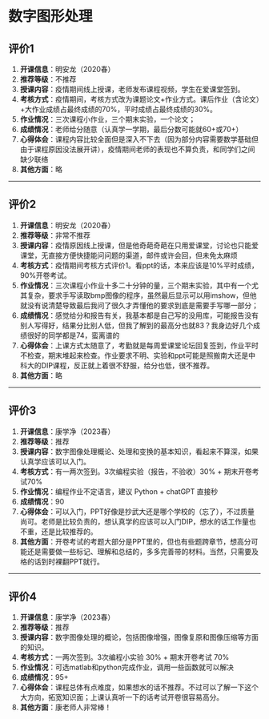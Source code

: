# 数字图形处理

## 评价1

1. **开课信息**：明安龙（2020春）
2. **推荐等级**：不推荐
3. **授课内容**：疫情期间线上授课，老师发布课程视频，学生在爱课堂签到。
4. **考核方式**：疫情期间，考核方式改为课题论文+作业方式。课后作业（含论文）+大作业成绩占最终成绩的70%，平时成绩占最终成绩的30%。
5. **作业情况**：三次课程小作业，三个期末实验，一个论文；
6. **成绩情况**：老师给分随意（认真学一学期，最后分数可能就60+或70+）
7. **心得体会**：课程内容比较全面但是深入不下去（因为部分内容需要数学基础但由于课程原因没法展开讲），疫情期间老师的表现也不算负责，和同学们之间缺少联络
8. **其他方面**：略

---

## 评价2

1. **开课信息**：明安龙（2020春）
2. **推荐等级**：非常不推荐
3. **授课内容**：疫情原因线上授课，但是他奇葩奇葩在只用爱课堂，讨论也只能爱课堂，无直接方便快捷能问问题的渠道，邮件或许会回，但未免太麻烦
4. **考核方式**：疫情期间考核方式评价1。看ppt的话，本来应该是10%平时成绩，90%开卷考试。
5. **作业情况**：三次课程小作业十多二十分钟的量，三个期末实验，其中有一个尤其复杂，要求手写读取bmp图像的程序，虽然最后显示可以用imshow，但他就没有说清楚导致最后我问了很久才弄懂他的要求到底是需要手写哪一部分；
6. **成绩情况**：感觉给分和报告有关，我基本都是自己写的没用库，可能报告没有别人写得好，结果分比别人低，但我了解到的最高分也就83？我身边好几个成绩很好的同学都是74，蛮离谱的
7. **心得体会**：上课方式太随意了，考勤就是每周爱课堂论坛回复签到，作业平时不检查，期末堆起来检查。作业要求不明、实验和ppt可能是照搬南大还是中科大的DIP课程，反正就上着很不舒服，给分也低，很不推荐。
8. **其他方面**：略

---

## 评价3

1. **开课信息**：康学净（2023春）
2. **推荐等级**：推荐
3. **授课内容**：数字图像处理概论、处理和变换的基本知识，看起来不算深，如果认真学应该可以入门。
4. **考核方式**：有一两次签到。3次编程实验（报告，不验收）30% + 期末开卷考试70%
5. **作业情况**：编程作业不定语言，建议 Python + chatGPT 直接秒
6. **成绩情况**：90
7. **心得体会**：可以入门，PPT好像是抄武大还是哪个学校的（忘了），不过质量尚可。老师是比较负责的，想认真学的应该可以入门DIP，想水的话工作量也不重，还是比较推荐的。
8. **其他方面**：开卷考试的考题大部分是PPT里的，但也有些题跨章节，想高分可能还是需要做一些标记、理解和总结的，多多完善带的材料。当然，只需要及格的话到时裸翻PPT就行。

---

## 评价4

1. **开课信息**：康学净（2023春）
2. **推荐等级**：推荐
3. **授课内容**：数字图像处理的概论，包括图像增强，图像复原和图像压缩等方面的知识。
4. **考核方式**：一两次签到。3次编程小实验 30% + 期末开卷考试 70%
5. **作业情况**：可选matlab和python完成作业，调用一些函数就可以解决
6. **成绩情况**：95+
7. **心得体会**：课程总体有点难度，如果想水的话不推荐。不过可以了解一下这个大方向，拓宽知识面；上课认真听一下的话考试开卷很容易高分。
8. **其他方面**：康老师人非常棒！
